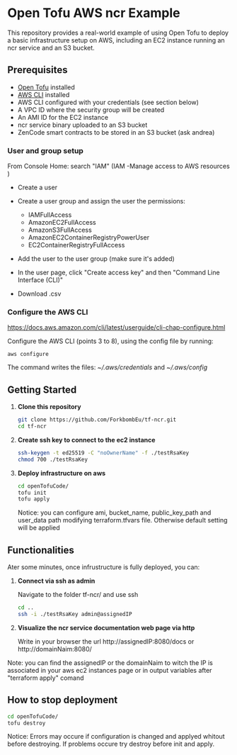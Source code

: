 # Open Tofu AWS ncr Example

This repository provides a real-world example of using Open Tofu to deploy a basic infrastructure setup on AWS, including an EC2 instance running an ncr service and an S3 bucket.

## Prerequisites

- [Open Tofu](https://opentofu.org/docs) installed
- [AWS CLI](https://docs.aws.amazon.com/cli/latest/userguide/getting-started-install.html) installed
- AWS CLI configured with your credentials (see section below)
- A VPC ID where the security group will be created
- An AMI ID for the EC2 instance
- ncr service binary uploaded to an S3 bucket
- ZenCode smart contracts to be stored in an S3 bucket (ask andrea)

### User and group setup
From Console Home: 
search "IAM" (IAM -Manage access to AWS resources ) 
- Create a user 
- Create a user group and assign the user the permissions: 
  *  IAMFullAccess 
  *  AmazonEC2FullAccess 
  *  AmazonS3FullAccess 
  *  AmazonEC2ContainerRegistryPowerUser 
  *  EC2ContainerRegistryFullAccess

- Add the user to the user group (make sure it's added)
- In the user page, click "Create access key" and then "Command Line Interface (CLI)"
- Download .csv

### Configure the AWS CLI

https://docs.aws.amazon.com/cli/latest/userguide/cli-chap-configure.html

Configure the AWS CLI (points 3 to 8), using the config file by running:

`aws configure` 

The command writes the files:  _~/.aws/credentials_  and  _~/.aws/config_

## Getting Started

1. **Clone this repository**

   ```sh
   git clone https://github.com/ForkbombEu/tf-ncr.git
   cd tf-ncr
   
2. **Create ssh key to connect to the ec2 instance**
   ```sh
   ssh-keygen -t ed25519 -C "noOwnerName" -f ./testRsaKey
   chmod 700 ./testRsaKey

3. **Deploy infrastructure on aws**
   ```sh
   cd openTofuCode/
   tofu init
   tofu apply
   ```
   Notice: you can configure ami, bucket_name, public_key_path and user_data path modifying terraform.tfvars file. Otherwise default setting will be applied
   
## Functionalities
Ater some minutes, once infrustructure is fully deployed, you can:

1. **Connect via ssh as admin**
   
   Navigate to the folder tf-ncr/ and use ssh
    ```sh
    cd ..
    ssh -i ./testRsaKey admin@assignedIP
    ```

2. **Visualize the ncr service documentation web page via http**

   Write in your browser the url http://assignedIP:8080/docs or http://domainNaim:8080/

Note: you can find the assignedIP or the domainNaim to witch the IP is associated in your aws ec2 instances page or in output variables after "terraform apply" comand

## How to stop deployment
   ```sh
   cd openTofuCode/
   tofu destroy
   ```

Notice: Errors may occure if configuration is changed and applyed whitout before destroying. If problems occure try destroy before init and apply.
